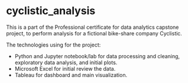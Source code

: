 # cyclistic_analysis
This is a part of the Professional certificate for data analytics capstone project, to perform analysis for a fictional bike-share company Cyclistic.

The technologies using for the project:
* Python and Jupyter notebook/lab for data processing and cleaning, exploratory data analysis, and initial plots.
* Microsoft Excel for initial review the data.
* Tableau for dashboard and main visualization.

